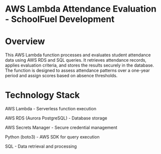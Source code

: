 # AWS Lambda Attendance Evaluation - SchoolFuel Development
# Overview

  This AWS Lambda function processes and evaluates student attendance data using AWS RDS and SQL queries. It retrieves attendance records, applies evaluation criteria, and stores the results securely in the database. The function is designed to assess attendance patterns over a one-year period and assign scores based on absence thresholds.

# Technology Stack

  AWS Lambda - Serverless function execution
  
  AWS RDS (Aurora PostgreSQL) - Database storage
  
  AWS Secrets Manager - Secure credential management
  
  Python (boto3) - AWS SDK for query execution
  
  SQL - Data retrieval and processing
